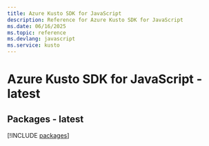 ```yaml
---
title: Azure Kusto SDK for JavaScript
description: Reference for Azure Kusto SDK for JavaScript
ms.date: 06/16/2025
ms.topic: reference
ms.devlang: javascript
ms.service: kusto
---
```

# Azure Kusto SDK for JavaScript - latest
## Packages - latest
[!INCLUDE [packages](kusto-index.md)]